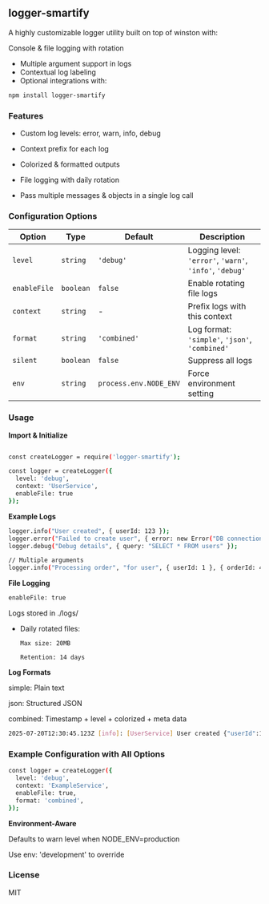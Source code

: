 ## logger-smartify


A highly customizable logger utility built on top of winston with:

Console & file logging with rotation
* Multiple argument support in logs
* Contextual log labeling
* Optional integrations with:


```bash
npm install logger-smartify

```
### Features

* Custom log levels: error, warn, info, debug

* Context prefix for each log

* Colorized & formatted outputs

* File logging with daily rotation

* Pass multiple messages & objects in a single log call

### Configuration Options

| Option       | Type      | Default                | Description                                                              |
| ------------ | --------- | ---------------------- | ------------------------------------------------------------------------ |
| `level`      | `string`  | `'debug'`              | Logging level: `'error'`, `'warn'`, `'info'`, `'debug'`                  |
| `enableFile` | `boolean` | `false`                | Enable rotating file logs                                                |
| `context`    | `string`  | -                      | Prefix logs with this context                                            |
| `format`     | `string`  | `'combined'`           | Log format: `'simple'`, `'json'`, `'combined'`                           |
| `silent`     | `boolean` | `false`                | Suppress all logs                                                        |
| `env`        | `string`  | `process.env.NODE_ENV` | Force environment setting                                                |


### Usage

**Import & Initialize**

```bash

const createLogger = require('logger-smartify');

const logger = createLogger({
  level: 'debug',
  context: 'UserService',
  enableFile: true
});

```

**Example Logs**

```bash
logger.info("User created", { userId: 123 });
logger.error("Failed to create user", { error: new Error("DB connection failed") });
logger.debug("Debug details", { query: "SELECT * FROM users" });

// Multiple arguments
logger.info("Processing order", "for user", { userId: 1 }, { orderId: 456 });
```

**File Logging**

```bash
enableFile: true
```

Logs stored in ./logs/

* Daily rotated files:

      Max size: 20MB

      Retention: 14 days  


**Log Formats**

simple: Plain text

json: Structured JSON

combined: Timestamp + level + colorized + meta data

```bash
2025-07-20T12:30:45.123Z [info]: [UserService] User created {"userId":123}

```

### Example Configuration with All Options

```bash
const logger = createLogger({
  level: 'debug',
  context: 'ExampleService',
  enableFile: true,
  format: 'combined',
});
```

**Environment-Aware**

Defaults to warn level when NODE_ENV=production

Use env: 'development' to override


### License

MIT

